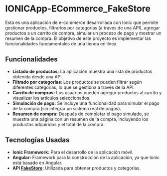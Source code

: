 # IONICApp-ECommerce_FakeStore

Esta es una aplicación de e-commerce desarrollada con Ionic que permite gestionar productos, filtrarlos por categorías (a través de una API), agregar productos a un carrito de compra, simular un proceso de pago y mostrar un resumen de la compra. El objetivo de este proyecto es implementar las funcionalidades fundamentales de una tienda en línea.

## Funcionalidades

- **Listado de productos:** La aplicación muestra una lista de productos obtenida desde una API.
- **Filtrado por categorías**: Los productos se pueden filtrar según diferentes categorías, lo que se gestiona a través de la API.
- **Carrito de compras:** Los usuarios pueden agregar productos al carrito y visualizar los artículos seleccionados.
- **Simulación de pago:** Se incluye una funcionalidad para simular el pago de la compra (sin integrar un sistema real de pagos).
- **Resumen de compra:** Después de completar el pago simulado, se muestra una página con un resumen de la compra, incluyendo los productos adquiridos y el total de la compra.

## Tecnologías Usadas

- **Ionic Framework:** Para el desarrollo de la aplicación móvil.
- **Angular:** Framework para la construcción de la aplicación, ya que Ionic está basado en Angular.
- **API [FakeStore](https://fakestoreapi.com/docs):** Utilizada para obtener productos y categorías.
